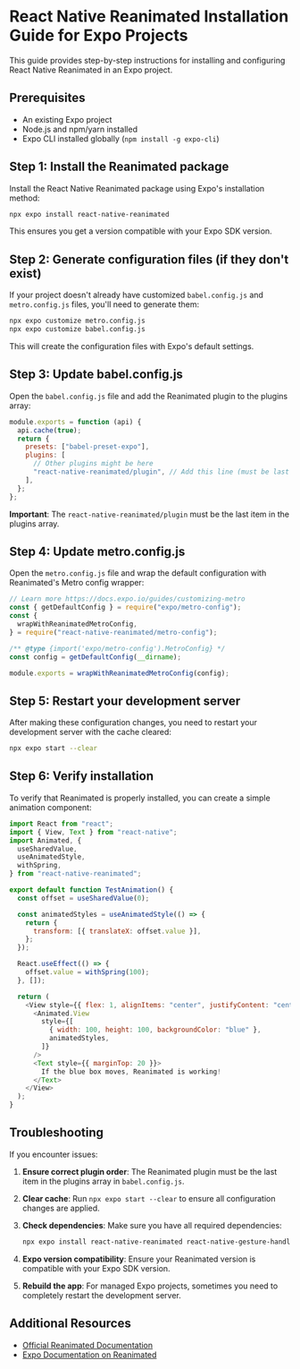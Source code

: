 # React Native Reanimated Installation Guide for Expo Projects

This guide provides step-by-step instructions for installing and configuring React Native Reanimated in an Expo project.

## Prerequisites

- An existing Expo project
- Node.js and npm/yarn installed
- Expo CLI installed globally (`npm install -g expo-cli`)

## Step 1: Install the Reanimated package

Install the React Native Reanimated package using Expo's installation method:

```bash
npx expo install react-native-reanimated
```

This ensures you get a version compatible with your Expo SDK version.

## Step 2: Generate configuration files (if they don't exist)

If your project doesn't already have customized `babel.config.js` and `metro.config.js` files, you'll need to generate them:

```bash
npx expo customize metro.config.js
npx expo customize babel.config.js
```

This will create the configuration files with Expo's default settings.

## Step 3: Update babel.config.js

Open the `babel.config.js` file and add the Reanimated plugin to the plugins array:

```javascript
module.exports = function (api) {
  api.cache(true);
  return {
    presets: ["babel-preset-expo"],
    plugins: [
      // Other plugins might be here
      "react-native-reanimated/plugin", // Add this line (must be last in the plugins array)
    ],
  };
};
```

**Important**: The `react-native-reanimated/plugin` must be the last item in the plugins array.

## Step 4: Update metro.config.js

Open the `metro.config.js` file and wrap the default configuration with Reanimated's Metro config wrapper:

```javascript
// Learn more https://docs.expo.io/guides/customizing-metro
const { getDefaultConfig } = require("expo/metro-config");
const {
  wrapWithReanimatedMetroConfig,
} = require("react-native-reanimated/metro-config");

/** @type {import('expo/metro-config').MetroConfig} */
const config = getDefaultConfig(__dirname);

module.exports = wrapWithReanimatedMetroConfig(config);
```

## Step 5: Restart your development server

After making these configuration changes, you need to restart your development server with the cache cleared:

```bash
npx expo start --clear
```

## Step 6: Verify installation

To verify that Reanimated is properly installed, you can create a simple animation component:

```javascript
import React from "react";
import { View, Text } from "react-native";
import Animated, {
  useSharedValue,
  useAnimatedStyle,
  withSpring,
} from "react-native-reanimated";

export default function TestAnimation() {
  const offset = useSharedValue(0);

  const animatedStyles = useAnimatedStyle(() => {
    return {
      transform: [{ translateX: offset.value }],
    };
  });

  React.useEffect(() => {
    offset.value = withSpring(100);
  }, []);

  return (
    <View style={{ flex: 1, alignItems: "center", justifyContent: "center" }}>
      <Animated.View
        style={[
          { width: 100, height: 100, backgroundColor: "blue" },
          animatedStyles,
        ]}
      />
      <Text style={{ marginTop: 20 }}>
        If the blue box moves, Reanimated is working!
      </Text>
    </View>
  );
}
```

## Troubleshooting

If you encounter issues:

1. **Ensure correct plugin order**: The Reanimated plugin must be the last item in the plugins array in `babel.config.js`.

2. **Clear cache**: Run `npx expo start --clear` to ensure all configuration changes are applied.

3. **Check dependencies**: Make sure you have all required dependencies:

   ```bash
   npx expo install react-native-reanimated react-native-gesture-handler
   ```

4. **Expo version compatibility**: Ensure your Reanimated version is compatible with your Expo SDK version.

5. **Rebuild the app**: For managed Expo projects, sometimes you need to completely restart the development server.

## Additional Resources

- [Official Reanimated Documentation](https://docs.swmansion.com/react-native-reanimated/)
- [Expo Documentation on Reanimated](https://docs.expo.dev/versions/latest/sdk/reanimated/)

